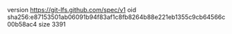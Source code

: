 version https://git-lfs.github.com/spec/v1
oid sha256:e87153501ab06091b94f83af1c8fb8264b88e221eb1355c9cb64566c00b58ac4
size 3391
